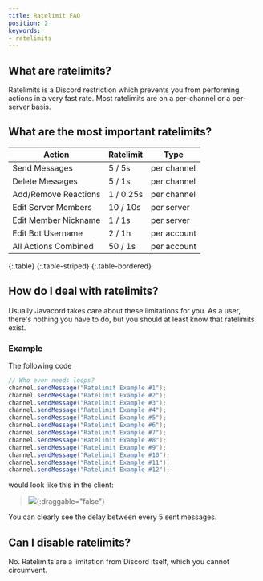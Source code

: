 ```yaml
---
title: Ratelimit FAQ
position: 2
keywords:
- ratelimits
---
```


## What are ratelimits?

Ratelimits is a Discord restriction which prevents you from performing actions in a very fast rate. Most ratelimits are on a per-channel or a per-server basis.

## What are the most important ratelimits?

| Action               | Ratelimit | Type        |
| -------------------- | --------- | ----------- |
| Send Messages        | 5 / 5s    | per channel |
| Delete Messages      | 5 / 1s    | per channel |
| Add/Remove Reactions | 1 / 0.25s | per channel |
| Edit Server Members  | 10 / 10s  | per server  |
| Edit Member Nickname | 1 / 1s    | per server  |
| Edit Bot Username    | 2 / 1h    | per account |
| All Actions Combined | 50 / 1s   | per account |
{:.table}
{:.table-striped}
{:.table-bordered}

## How do I deal with ratelimits?

Usually Javacord takes care about these limitations for you. As a user, there's nothing you have to do, but you should at least know that ratelimits exist.

### Example

The following code
```java
// Who even needs loops?
channel.sendMessage("Ratelimit Example #1");
channel.sendMessage("Ratelimit Example #2");
channel.sendMessage("Ratelimit Example #3");
channel.sendMessage("Ratelimit Example #4");
channel.sendMessage("Ratelimit Example #5");
channel.sendMessage("Ratelimit Example #6");
channel.sendMessage("Ratelimit Example #7");
channel.sendMessage("Ratelimit Example #8");
channel.sendMessage("Ratelimit Example #9");
channel.sendMessage("Ratelimit Example #10");
channel.sendMessage("Ratelimit Example #11");
channel.sendMessage("Ratelimit Example #12");
```
would look like this in the client:
>![](https://i.imgur.com/ailPCdH.gif){:draggable="false"}

You can clearly see the delay between every 5 sent messages.

## Can I disable ratelimits?

No. Ratelimits are a limitation from Discord itself, which you cannot circumvent.